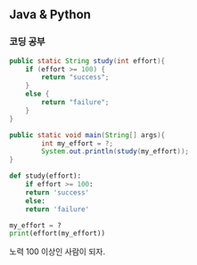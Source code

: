## Java & Python

### 코딩 공부

```java
public static String study(int effort){
    if (effort >= 100) {
        return "success";
    }
    else {
        return "failure";
    }
}

public static void main(String[] args){
        int my_effort = ?;
        System.out.println(study(my_effort));
}
```



```python
def study(effort):
    if effort >= 100:
	return 'success'
    else:
	return 'failure'

my_effort = ?
print(effort(my_effort))
```



노력 100 이상인 사람이 되자.
